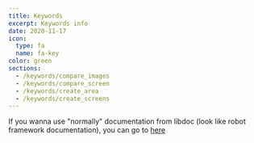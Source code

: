 ```yaml
---
title: Keywords
excerpt: Keywords info
date: 2020-11-17
icon:
  type: fa
  name: fa-key
color: green
sections:
  - /keywords/compare_images
  - /keywords/compare_screen
  - /keywords/create_area
  - /keywords/create_screens
---
```

 If you wanna use "normally" documentation from libdoc (look like robot framework documentation), you can go to [here](/WatchUI/rf_documentation/)